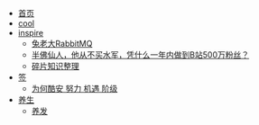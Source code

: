 - [首页](/)
- [cool](2021年09月03日)
- [inspire](inspire/index.md)
    - [兔老大RabbitMQ](inspire/兔老大RabbitMQ.md)
    - [半佛仙人，他从不买水军，凭什么一年内做到B站500万粉丝？](inspire/半佛仙人.md)
    - [碎片知识整理](inspire/碎片知识整理.md)
- [签]()
    - [为何酷安 努力 机遇 阶级](cpost/31024382)
- [养生]()
    - [养发](preserve/养发)

<footer id="mb-footer"></footer>
